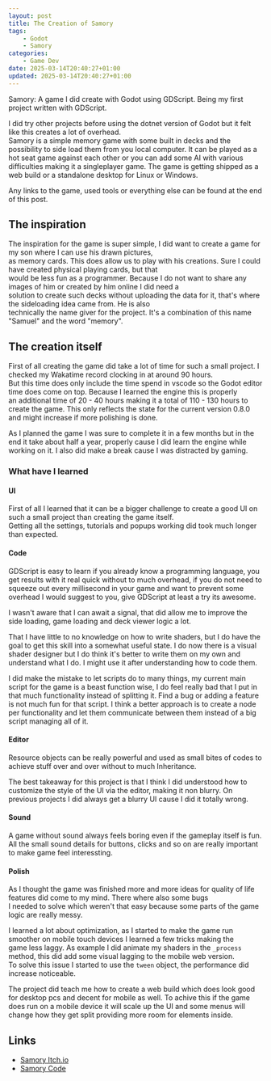 ```yaml
---
layout: post
title: The Creation of Samory
tags: 
    - Godot
    - Samory
categories:
    - Game Dev
date: 2025-03-14T20:40:27+01:00
updated: 2025-03-14T20:40:27+01:00
---
```

Samory: A game I did create with Godot using GDScript. Being my first project written with GDScript. 

I did try other projects before using the dotnet version of Godot but it felt like this creates a lot of overhead.  
Samory is a simple memory game with some built in decks and the possibility to side load them from you local computer.
It can be played as a hot seat game against each other or you can add some AI with various difficulties making it a singleplayer
game. The game is getting shipped as a web build or a standalone desktop for Linux or Windows.

Any links to the game, used tools or everything else can be found at the end of this post.

## The inspiration

The inspiration for the game is super simple, I did want to create a game for my son where I can use his drawn pictures,  
as memory cards. This does allow us to play with his creations. Sure I could have created physical playing cards, but that  
would be less fun as a programmer. Because I do not want to share any images of him or created by him online I did need a  
solution to create such decks without uploading the data for it, that's where the sideloading idea came from. He is also  
technically the name giver for the project. It's a combination of this name "Samuel" and the word "memory".

## The creation itself

First of all creating the game did take a lot of time for such a small project. I checked my Wakatime record clocking in at around 90 hours.  
But this time does only include the time spend in vscode so the Godot editor time does come on top. Because I learned the engine this is properly  
an additional time of 20 - 40 hours making it a total of 110 - 130 hours to create the game. This only reflects the state for the current version 0.8.0  
and might increase if more polishing is done.

As I planned the game I was sure to complete it in a few months but in the end it take about half a year, properly cause I did learn the engine while working on
it. I also did make a break cause I was distracted by gaming.

### What have I learned

#### UI

First of all I learned that it can be a bigger challenge to create a good UI on such a small project than creating the game itself.  
Getting all the settings, tutorials and popups working did took much longer than expected.

#### Code

GDScript is easy to learn if you already know a programming language, you get results with it real quick without to much overhead,
if you do not need to squeeze out every millisecond in your game and want to prevent some overhead I would suggest to you, give
GDScript at least a try its awesome.

I wasn't aware that I can await a signal, that did allow me to improve the side loading, game loading and deck viewer logic a lot.

That I have little to no knowledge on how to write shaders, but I do have the goal to get this skill into a somewhat useful state.
I do now there is a visual shader designer but I do think it's better to write them on my own and understand what I do. I might use
it after understanding how to code them.

I did make the mistake to let scripts do to many things, my current main script for the game is a beast function wise, I do feel really bad 
that I put in that much functionality instead of splitting it. Find a bug or adding a feature is not much fun for that script.
I think a better approach is to create a node per functionality and let them communicate between them instead of a big script managing all of it.

#### Editor

Resource objects can be really powerful and used as small bites of codes to achieve stuff over and over without to much Inheritance.

The best takeaway for this project is that I think I did understood how to customize the style of the UI via the editor, making it non blurry.
On previous projects I did always get a blurry UI cause I did it totally wrong.

#### Sound

A game without sound always feels boring even if the gameplay itself is fun. All the small sound details for buttons, clicks and so on are really important
to make game feel interessting.

#### Polish

As I thought the game was finished more and more ideas for quality of life features did come to my mind. There where also some bugs  
I needed to solve which weren't that easy because some parts of the game logic are really messy.

I learned a lot about optimization, as I started to make the game run smoother on mobile touch devices I learned a few tricks making the  
game less laggy. As example I did animate my shaders in the `_process` method, this did add some visual lagging to the mobile web version.  
To solve this issue I started to use the `tween` object, the performance did increase noticeable.

The project did teach me how to create a web build which does look good for desktop pcs and decent for mobile as well. To achive this
if the game does run on a mobile device it will scale up the UI and some menus will change how they get split providing more room for elements 
inside.

## Links

- [Samory Itch.io][samory-itch]
- [Samory Code][samory-code]

[samory-itch]: https://xanatos.itch.io/samory
[samory-code]: https://github.com/D-Generation-S/Samory